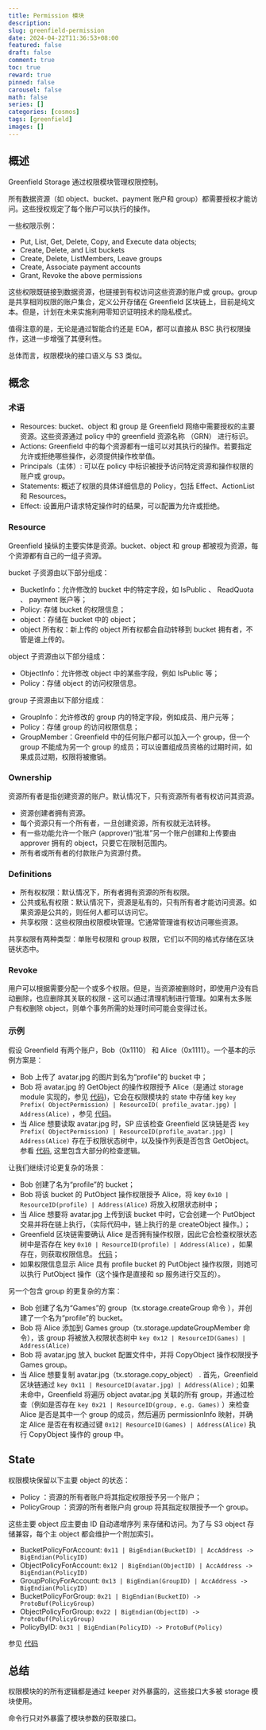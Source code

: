 ```yaml
---
title: Permission 模块
description:
slug: greenfield-permission
date: 2024-04-22T11:36:53+08:00
featured: false
draft: false
comment: true
toc: true
reward: true
pinned: false
carousel: false
math: false
series: []
categories: [cosmos]
tags: [greenfield]
images: []
---
```

## 概述

Greenfield Storage 通过权限模块管理权限控制。

所有数据资源（如 object、bucket、payment 账户和 group）都需要授权才能访问。这些授权规定了每个账户可以执行的操作。

一些权限示例：

+ Put, List, Get, Delete, Copy, and Execute data objects;
+ Create, Delete, and List buckets
+ Create, Delete, ListMembers, Leave groups
+ Create, Associate payment accounts
+ Grant, Revoke the above permissions

这些权限既链接到数据资源，也链接到有权访问这些资源的账户或 group。group 是共享相同权限的账户集合，定义公开存储在 Greenfield 区块链上，目前是纯文本。但是，计划在未来实施利用零知识证明技术的隐私模式。

值得注意的是，无论是通过智能合约还是 EOA，都可以直接从 BSC 执行权限操作，这进一步增强了其便利性。

总体而言，权限模块的接口语义与 S3 类似。

## 概念

### 术语

+ Resources: bucket、object 和 group 是 Greenfield 网络中需要授权的主要资源。这些资源通过 policy 中的 greenfield 资源名称 （GRN） 进行标识。
+ Actions: Greenfield 中的每个资源都有一组可以对其执行的操作。若要指定允许或拒绝哪些操作，必须提供操作枚举值。
+ Principals（主体）:  可以在 policy 中标识被授予访问特定资源和操作权限的账户或 group。
+ Statements: 概述了权限的具体详细信息的 Policy，包括 Effect、ActionList 和 Resources。
+ Effect: 设置用户请求特定操作时的结果，可以配置为允许或拒绝。

### Resource

Greenfield 操纵的主要实体是资源。bucket、object 和 group 都被视为资源，每个资源都有自己的一组子资源。

bucket 子资源由以下部分组成：

+ BucketInfo：允许修改的 bucket 中的特定字段，如 IsPublic 、 ReadQuota 、 payment 账户等；
+ Policy: 存储 bucket 的权限信息；
+ object：存储在 bucket 中的 object；
+ object 所有权：新上传的 object 所有权都会自动转移到 bucket 拥有者，不管是谁上传的。

object 子资源由以下部分组成：

+ ObjectInfo：允许修改 object 中的某些字段，例如 IsPublic 等；
+ Policy：存储 object 的访问权限信息。

group 子资源由以下部分组成：

+ GroupInfo：允许修改的 group 内的特定字段，例如成员、用户元等；
+ Policy：存储 group 的访问权限信息；
+ GroupMember：Greenfield 中的任何账户都可以加入一个 group，但一个 group 不能成为另一个 group 的成员；可以设置组成员资格的过期时间，如果成员过期，权限将被撤销。

### Ownership

资源所有者是指创建资源的账户。默认情况下，只有资源所有者有权访问其资源。

+ 资源创建者拥有资源。
+ 每个资源只有一个所有者，一旦创建资源，所有权就无法转移。
+ 有一些功能允许一个账户 (approver)“批准”另一个账户创建和上传要由 approver 拥有的 object，只要它在限制范围内。
+ 所有者或所有者的付款账户为资源付费。

### Definitions

+ 所有权权限：默认情况下，所有者拥有资源的所有权限。
+ 公共或私有权限：默认情况下，资源是私有的，只有所有者才能访问资源。如果资源是公共的，则任何人都可以访问它。
+ 共享权限：这些权限由权限模块管理。它通常管理谁有权访问哪些资源。

共享权限有两种类型：单账号权限和 group 权限，它们以不同的格式存储在区块链状态中。

### Revoke

用户可以根据需要分配一个或多个权限。但是，当资源被删除时，即使用户没有启动删除，也应删除其关联的权限 - 这可以通过清理机制进行管理。如果有太多账户有权删除 object，则单个事务所需的处理时间可能会变得过长。

### 示例

假设 Greenfield 有两个账户，Bob（0x1110） 和 Alice（0x1111）。一个基本的示例方案是：

+ Bob 上传了 avatar.jpg 的图片到名为“profile”的 bucket 中；
+ Bob 将 avatar.jpg 的 GetObject 的操作权限授予 Alice（是通过 storage module 实现的，参见 [代码](https://github.com/bnb-chain/greenfield/blob/964001cc3a018b0cb71bd7b8fd0486528a59d8f8/x/storage/keeper/msg_server.go#L373))，它会在权限模块的 state 中存储 key `key Prefix( ObjectPermission) | ResourceID( profile_avatar.jpg) | Address(Alice)` ，参见 [代码](https://github.com/bnb-chain/greenfield/blob/964001cc3a018b0cb71bd7b8fd0486528a59d8f8/x/permission/keeper/keeper.go#L144)。
+ 当 Alice 想要读取 avatar.jpg 时，SP 应该检查 Greenfield 区块链是否 `key Prefix( ObjectPermission) | ResourceID(profile_avatar.jpg) | Address(Alice)` 存在于权限状态树中，以及操作列表是否包含 GetObject。参看 [代码](https://github.com/bnb-chain/greenfield/blob/964001cc3a018b0cb71bd7b8fd0486528a59d8f8/x/storage/keeper/permission.go#L134), 这里包含大部分的检查逻辑。

让我们继续讨论更复杂的场景：

+ Bob 创建了名为“profile”的 bucket；
+ Bob 将该 bucket 的 PutObject 操作权限授予 Alice，将 key `0x10 | ResourceID(profile) | Address(Alice)` 将放入权限状态树中；
+ 当 Alice 想要将 avatar.jpg 上传到该 bucket 中时，它会创建一个 PutObject 交易并将在链上执行，（实际代码中，链上执行的是 createObject 操作。）；
+ Greenfield 区块链需要确认 Alice 是否拥有操作权限，因此它会检查权限状态树中是否存在 key `0x10 | ResourceID(profile) | Address(Alice)` ，如果存在，则获取权限信息。 [代码](https://github.com/bnb-chain/greenfield/blob/964001cc3a018b0cb71bd7b8fd0486528a59d8f8/x/storage/keeper/keeper.go#L621)；
+ 如果权限信息显示 Alice 具有 profile bucket 的 PutObject 操作权限，则她可以执行 PutObject 操作（这个操作是直接和 sp 服务进行交互的）。

另一个包含 group 的更复杂的方案：

+ Bob 创建了名为“Games”的 group（tx.storage.createGroup 命令 ），并创建了一个名为“profile”的 bucket。
+ Bob 将 Alice 添加到 Games group（tx.storage.updateGroupMember 命令），该 group 将被放入权限状态树中 `key 0x12 | ResourceID(Games) | Address(Alice)`
+ Bob 将 avatar.jpg 放入 bucket 配置文件中，并将 CopyObject 操作权限授予 Games group。
+ 当 Alice 想要复制  avatar.jpg（tx.storage.copy_object） . 首先，Greenfield 区块链通过 `key 0x11 | ResourceID(avatar.jpg) | Address(Alice)` ; 如果未命中，Greenfield 将遍历 object avatar.jpg 关联的所有 group，并通过检查（例如是否存在 `key 0x21 | ResourceID(group, e.g. Games)` ）来检查 Alice 是否是其中一个 group 的成员，然后遍历 permissionInfo 映射，并确定 Alice 是否在有权通过键 `0x12| ResourceID(Games) | Address(Alice)` 执行 CopyObject 操作的 group 中。

## State

权限模块保留以下主要 object 的状态：

+ Policy ：资源的所有者账户将其指定权限授予另一个账户；
+ PolicyGroup ：资源的所有者账户向 group 将其指定权限授予一个 group。

这些主要 object 应主要由 ID 自动递增序列 来存储和访问。为了与 S3 object 存储兼容，每个主 object 都会维护一个附加索引。

+ BucketPolicyForAccount: `0x11 | BigEndian(BucketID) | AccAddress -> BigEndian(PolicyID)`
+ ObjectPolicyForAccount: `0x12 | BigEndian(ObjectID) | AccAddress -> BigEndian(PolicyID)`
+ GroupPolicyForAccount: `0x13 | BigEndian(GroupID) | AccAddress -> BigEndian(PolicyID)`
+ BucketPolicyForGroup: `0x21 | BigEndian(BucketID) -> ProtoBuf(PolicyGroup)`
+ ObjectPolicyForGroup: `0x22 | BigEndian(ObjectID) -> ProtoBuf(PolicyGroup)`
+ PolicyByID: `0x31 | BigEndian(PolicyID) -> ProtoBuf(Policy)`

参见 [代码](https://github.com/bnb-chain/greenfield/blob/964001cc3a018b0cb71bd7b8fd0486528a59d8f8/x/permission/keeper/keeper.go#L157)

## 总结

权限模块的的所有逻辑都是通过 keeper 对外暴露的，这些接口大多被 storage 模块使用。

命令行只对外暴露了模块参数的获取接口。
